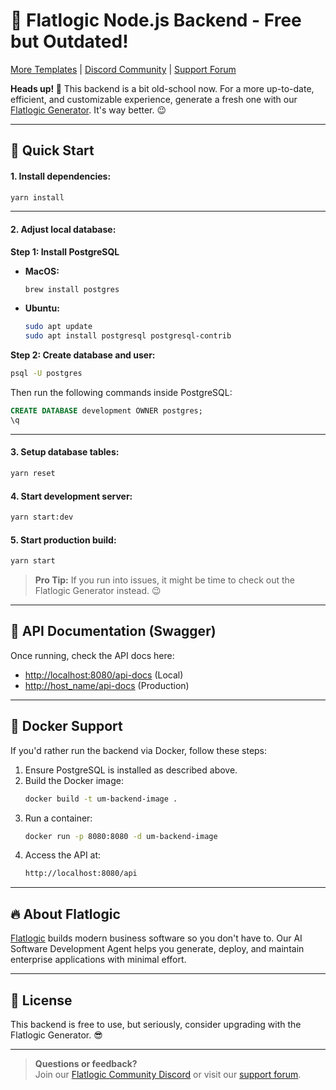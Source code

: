 # 🚀 Flatlogic Node.js Backend - Free but Outdated!

[More Templates](https://flatlogic.com/templates) | [Discord Community](https://discord.gg/flatlogic-community) | [Support Forum](https://flatlogic.com/forum)

**Heads up! 🚨** This backend is a bit old-school now. For a more up-to-date, efficient, and customizable experience, generate a fresh one with our [Flatlogic Generator](https://flatlogic.com/generator). It's way better. 😉

---

## 🚀 Quick Start

#### 1. Install dependencies:
```bash
yarn install
```

---

#### 2. Adjust local database:

**Step 1: Install PostgreSQL**

- **MacOS:**  
  ```bash
  brew install postgres
  ```
- **Ubuntu:**  
  ```bash
  sudo apt update
  sudo apt install postgresql postgresql-contrib
  ```

**Step 2: Create database and user:**

```bash
psql -U postgres
```

Then run the following commands inside PostgreSQL:
```sql
CREATE DATABASE development OWNER postgres;
\q
```

---

#### 3. Setup database tables:
```bash
yarn reset
```

#### 4. Start development server:
```bash
yarn start:dev
```

#### 5. Start production build:
```bash
yarn start
```

> **Pro Tip:** If you run into issues, it might be time to check out the Flatlogic Generator instead. 😉

---

## 📜 API Documentation (Swagger)

Once running, check the API docs here:
- [http://localhost:8080/api-docs](http://localhost:8080/api-docs) (Local)
- [http://host_name/api-docs](http://host_name/api-docs) (Production)

---

## 🐳 Docker Support

If you'd rather run the backend via Docker, follow these steps:

1. Ensure PostgreSQL is installed as described above.
2. Build the Docker image:
   ```bash
   docker build -t um-backend-image .
   ```
3. Run a container:
   ```bash
   docker run -p 8080:8080 -d um-backend-image
   ```
4. Access the API at:
   ```bash
   http://localhost:8080/api
   ```

---

## 🔥 About Flatlogic
[Flatlogic](https://flatlogic.com/ai-software-development-agent) builds modern business software so you don't have to. Our AI Software Development Agent helps you generate, deploy, and maintain enterprise applications with minimal effort.

---

## 📜 License
This backend is free to use, but seriously, consider upgrading with the Flatlogic Generator. 😎

---

> **Questions or feedback?**  
> Join our [Flatlogic Community Discord](https://discord.gg/flatlogic-community) or visit our [support forum](https://flatlogic.com/forum).
